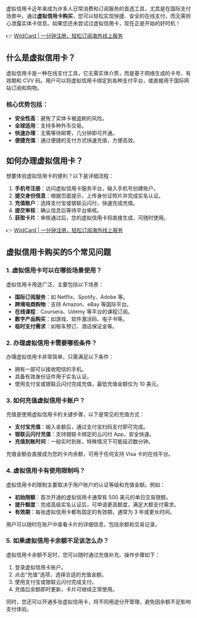 虚拟信用卡近年来成为许多人日常消费和订阅服务的首选工具，尤其是在国际支付场景中。通过**虚拟信用卡购买**，您可以轻松实现快捷、安全的在线支付，而无需担心泄露实体卡信息。如果您还未尝试过虚拟信用卡，现在正是开始的好时机！

👉 [WildCard | 一分钟注册，轻松订阅海外线上服务](https://bit.ly/bewildcard)

## 什么是虚拟信用卡？

虚拟信用卡是一种在线支付工具，它无需实体介质，而是基于网络生成的卡号、有效期和 CVV 码。用户可以将虚拟信用卡绑定到各种支付平台，或直接用于国际网站订阅和购物。

### 核心优势包括：

- **安全性高**：避免了实体卡被盗刷的风险。
- **全球适用**：支持多种外币交易。
- **快速办理**：无需等待邮寄，几分钟即可开通。
- **便捷充值**：通过便捷的支付方式快速充值，方便高效。

## 如何办理虚拟信用卡？

想要体验虚拟信用卡的便利？以下是详细流程：

1. **手机号注册**：访问虚拟信用卡服务平台，输入手机号创建账户。
2. **提交身份信息**：根据页面提示，上传身份证照片并完成实名认证。
3. **充值账户**：选择支付宝或银联云闪付，快速完成充值。
4. **提交审核**：确认信息后等待平台审核。
5. **获取卡片**：审核通过后，您的虚拟信用卡将直接生成，可随时使用。

👉 [WildCard | 一分钟注册，轻松订阅海外线上服务](https://bit.ly/bewildcard)

## 虚拟信用卡购买的5个常见问题

### 1. 虚拟信用卡可以在哪些场景使用？

虚拟信用卡用途广泛，主要包括以下场景：

- **国际订阅服务**：如 Netflix、Spotify、Adobe 等。
- **跨境电商购物**：支持 Amazon、eBay 等国际平台。
- **在线课程**：Coursera、Udemy 等平台的课程订阅。
- **数字产品购买**：如游戏、软件激活码、电子书等。
- **临时支付需求**：如租车预订、酒店保证金等。

### 2. 办理虚拟信用卡需要哪些条件？

办理虚拟信用卡非常简单，只需满足以下条件：

- 拥有一部可以接收短信的手机。
- 具备有效身份证件用于实名认证。
- 使用支付宝或银联云闪付完成充值，最低充值金额仅为 10 美元。

### 3. 如何充值虚拟信用卡账户？

充值是使用虚拟信用卡的关键步骤，以下是常见的充值方式：

- **支付宝充值**：输入金额后，通过支付宝扫码支付即可完成。
- **银联云闪付充值**：支持银联卡绑定的云闪付 App，安全快速。
- **充值到账时间**：一般实时到账，特殊情况下可能延迟数分钟。

充值金额会直接成为您的卡内余额，可用于任何支持 Visa 卡的在线平台。

### 4. 虚拟信用卡有使用限制吗？

虚拟信用卡的限制主要取决于用户账户的认证等级和充值金额。例如：

- **初始限额**：首次开通的虚拟信用卡通常有 500 美元的单日交易限额。
- **提升额度**：完成高级实名认证后，可申请更高额度，满足大额支付需求。
- **有效期**：每张虚拟信用卡都有固定的有效期，通常为 3 年或更长时间。

用户可以随时在账户中查看卡片的详细信息，包括余额和交易记录。

### 5. 如果虚拟信用卡余额不足该怎么办？

虚拟信用卡余额不足时，您可以随时通过充值补充。操作步骤如下：

1. 登录虚拟信用卡账户。
2. 点击“充值”选项，选择合适的充值金额。
3. 使用支付宝或银联云闪付完成支付。
4. 充值后余额即时更新，卡片可继续正常使用。

同时，您还可以开通多张虚拟信用卡，将不同用途分开管理，避免因余额不足影响支付体验。